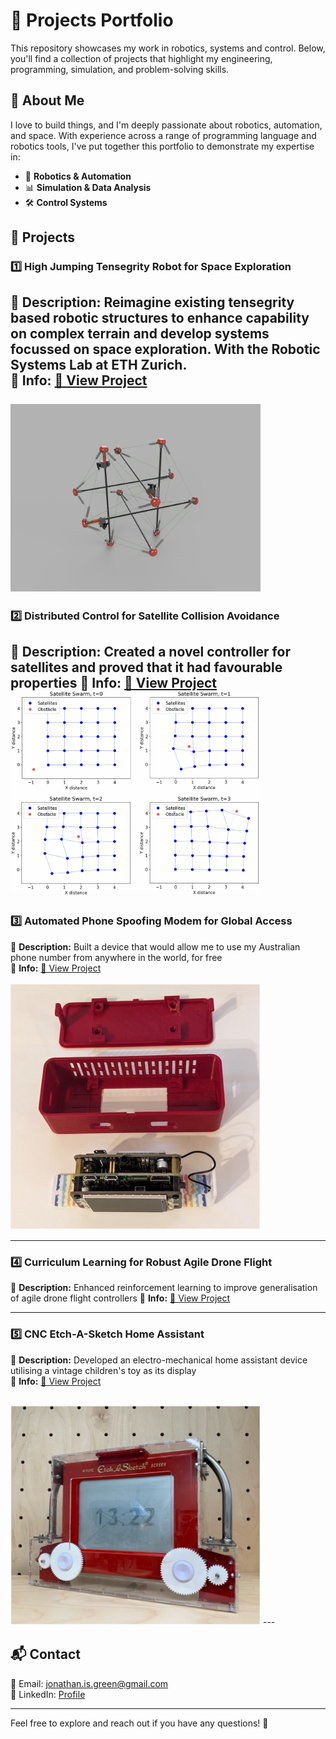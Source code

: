 # 🚀 Projects Portfolio

This repository showcases my work in robotics, systems and control. Below, you'll find a collection of projects that highlight my engineering, programming, simulation, and problem-solving skills.

## 📌 About Me
I love to build things, and I'm deeply passionate about robotics, automation, and space. With experience across a range of programming language and robotics tools, I've put together this portfolio to demonstrate my expertise in:
- 🤖 **Robotics & Automation**
- 📊 **Simulation & Data Analysis**
- 🛠 **Control Systems**

## 📂 Projects

### 1️⃣ **High Jumping Tensegrity Robot for Space Exploration** 
🔹 **Description:** Reimagine existing tensegrity based robotic structures to enhance capability on complex terrain and develop systems focussed on space exploration. With the Robotic Systems Lab at ETH Zurich.  
🔹 **Info:** [📂 View Project](./tensegrity_robot)  
<br>
<img src="tensegrity_robot/robot_render.png" alt="pic" width="400"/>
---

### 2️⃣ **Distributed Control for Satellite Collision Avoidance**
🔹 **Description:** Created a novel controller for satellites and proved that it had favourable properties
🔹 **Info:** [📂 View Project](./sat_collision_avoidance)  
<img src="sat_collision_avoidance/sat_figure.png" alt="pic" width="400"/>
---

### 3️⃣ **Automated Phone Spoofing Modem for Global Access**
🔹 **Description:** Built a device that would allow me to use my Australian phone number from anywhere in the world, for free  
🔹 **Info:** [📂 View Project](./phone_spoofer)  
<br>
<img src="phone_spoofer/spoofer_inside.jpg" alt="pic" width="400"/>

---

### 4️⃣ **Curriculum Learning for Robust Agile Drone Flight**
🔹 **Description:** Enhanced reinforcement learning to improve generalisation of agile drone flight controllers 
🔹 **Info:** [📂 View Project](./agile_drone_flight)  

---

### 5️⃣ **CNC Etch-A-Sketch Home Assistant**
🔹 **Description:** Developed an electro-mechanical home assistant device utilising a vintage children's toy as its display  
🔹 **Info:** [📂 View Project](./cnc_etchasketch)  
<br>

<img src="cnc_etchasketch/sketcher_front.jpg" alt="pic" width="400"/>
---

## 📬 Contact
📧 Email: jonathan.is.green@gmail.com  
🔗 LinkedIn: [Profile]([https://linkedin.com/in/yourprofile](https://www.linkedin.com/in/jonathanjkg/))    

---
Feel free to explore and reach out if you have any questions! 🚀

